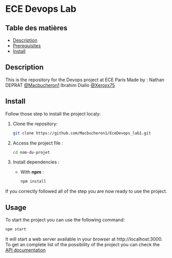 # ECE Devops Lab

## Table des matières

- [Description](#description)
- [Prerequisites](#prerequisites)
- [Install](#install)

## Description

This is the repository for the Devops project at ECE Paris
Made by :
Nathan DEPRAT [@Macbucheron1](https://github.com/Macbucheron1)
Ibrahim Diallo [@Xeroxx75](https://github.com/Xeroxx75)



## Install

Follow those step to install the project localy:

1. Clone the repository:

    ```bash
    git clone https://github.com/Macbucheron1/EceDevops_lab1.git
    ```

2. Access the project file :

    ```bash
    cd nom-du-projet
    ```

3. Install dependencies :

    - With **npm** :

      ```bash
      npm install
      ```

If you correctly followed all of the step you are now ready to use the project.

## Usage

To start the project you can use the following command:

```bash
npm start
```

It will start a web server available in your browser at http://localhost:3000.
To get an complete list of the possibility of the project you can check the [API documentation](./user_api/README.md)
